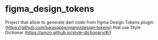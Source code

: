 # figma_design_tokens
Project that allow to generate dart code from figma Design Tokens plugin (https://github.com/lukasoppermann/design-tokens) that use Style Dictionar (https://amzn.github.io/style-dictionary/#/)

